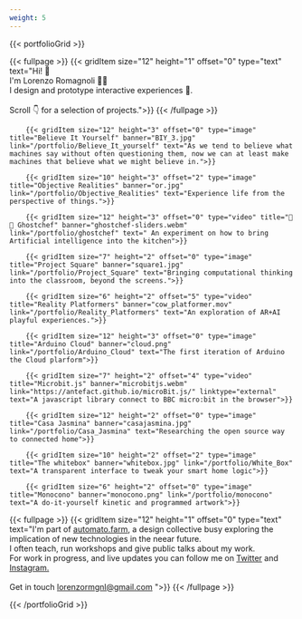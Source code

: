 ```yaml
---
weight: 5
---
```


{{< portfolioGrid >}}

{{< fullpage >}}
		{{< gridItem size="12" height="1" offset="0" type="text" text="Hi! 👋  <br/> I'm Lorenzo Romagnoli 👨‍💻<br/> I design and prototype interactive experiences 🤖. <br/> <br/> Scroll 👇 for a selection of projects.">}}
{{< /fullpage >}}

	 	{{< gridItem size="12" height="3" offset="0" type="image" title="Believe It Yourself" banner="BIY_3.jpg" link="/portfolio/Believe_It_yourself" text="As we tend to believe what machines say without often questioning them, now we can at least make machines that believe what we might believe in.">}}

		{{< gridItem size="10" height="3" offset="2" type="image" title="Objective Realities" banner="or.jpg" link="/portfolio/Objective_Realities" text="Experience life from the perspective of things.">}}

		{{< gridItem size="12" height="3" offset="0" type="video" title="👻🍳 Ghostchef" banner="ghostchef-sliders.webm" link="/portfolio/ghostchef" text=" An experiment on how to bring Artificial intelligence into the kitchen">}}

		{{< gridItem size="7" height="2" offset="0" type="image" title="Project Square" banner="square1.jpg" link="/portfolio/Project_Square" text="Bringing computational thinking into the classroom, beyond the screens.">}}

		{{< gridItem size="6" height="2" offset="5" type="video" title="Reality Platformers" banner="cow_platformer.mov" link="/portfolio/Reality_Platformers" text="An exploration of AR+AI playful experiences.">}}

		{{< gridItem size="12" height="3" offset="0" type="image" title="Arduino Cloud" banner="cloud.png" link="/portfolio/Arduino_Cloud" text="The first iteration of Arduino the Cloud plarform">}}

		{{< gridItem size="7" height="2" offset="4" type="video" title="Microbit.js" banner="microbitjs.webm" link="https://antefact.github.io/microBit.js/" linktype="external" text="A javascript library connect to BBC micro:bit in the browser">}}

		{{< gridItem size="12" height="2" offset="0" type="image" title="Casa Jasmina" banner="casajasmina.jpg" link="/portfolio/Casa_Jasmina" text="Researching the open source way to connected home">}}

		{{< gridItem size="10" height="2" offset="2" type="image" title="The whitebox" banner="whitebox.jpg" link="/portfolio/White_Box" text="A transparent interface to tweak your smart home logic">}}

		{{< gridItem size="6" height="2" offset="0" type="image" title="Monocono" banner="monocono.png" link="/portfolio/monocono" text="A do-it-yourself kinetic and programmed artwork">}}

{{< fullpage >}}
		{{< gridItem size="12" height="1" offset="0" type="text" text="I'm part of [automato.farm](automato.farm), a design collective busy exploring the implication of new technologies in the neear future. <br>I often teach, run workshops and give public talks about my work.<br> For work in progress, and live updates you can follow me on [Twitter](https://twitter.com/10r3n20) and [Instagram.](https://www.instagram.com/10r3n20/)<br><br> Get in touch lorenzormgnl@gmail.com ">}}
{{< /fullpage >}}


{{< /portfolioGrid >}}
